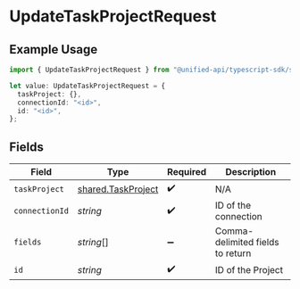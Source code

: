 # UpdateTaskProjectRequest

## Example Usage

```typescript
import { UpdateTaskProjectRequest } from "@unified-api/typescript-sdk/sdk/models/operations";

let value: UpdateTaskProjectRequest = {
  taskProject: {},
  connectionId: "<id>",
  id: "<id>",
};
```

## Fields

| Field                                                           | Type                                                            | Required                                                        | Description                                                     |
| --------------------------------------------------------------- | --------------------------------------------------------------- | --------------------------------------------------------------- | --------------------------------------------------------------- |
| `taskProject`                                                   | [shared.TaskProject](../../../sdk/models/shared/taskproject.md) | :heavy_check_mark:                                              | N/A                                                             |
| `connectionId`                                                  | *string*                                                        | :heavy_check_mark:                                              | ID of the connection                                            |
| `fields`                                                        | *string*[]                                                      | :heavy_minus_sign:                                              | Comma-delimited fields to return                                |
| `id`                                                            | *string*                                                        | :heavy_check_mark:                                              | ID of the Project                                               |